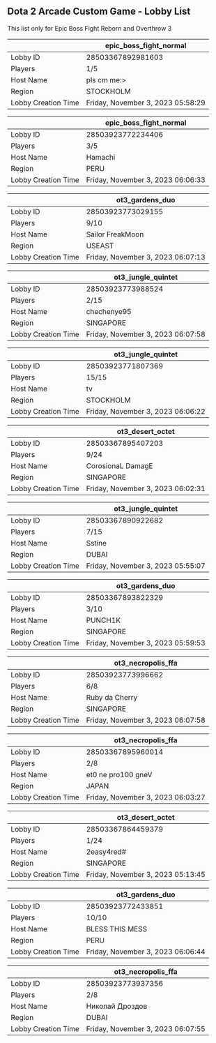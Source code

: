 ## Dota 2 Arcade Custom Game - Lobby List

This list only for Epic Boss Fight Reborn and Overthrow 3

|  | epic_boss_fight_normal |
| ------ | ------ |
| Lobby ID | 28503367892981603 |
| Players | 1/5 |
| Host Name | pls cm me:> |
| Region | STOCKHOLM |
| Lobby Creation Time | Friday, November 3, 2023 05:58:29 |


|  | epic_boss_fight_normal |
| ------ | ------ |
| Lobby ID | 28503923772234406 |
| Players | 3/5 |
| Host Name | Hamachi |
| Region | PERU |
| Lobby Creation Time | Friday, November 3, 2023 06:06:33 |


|  | ot3_gardens_duo |
| ------ | ------ |
| Lobby ID | 28503923773029155 |
| Players | 9/10 |
| Host Name | Sailor FreakMoon |
| Region | USEAST |
| Lobby Creation Time | Friday, November 3, 2023 06:07:13 |


|  | ot3_jungle_quintet |
| ------ | ------ |
| Lobby ID | 28503923773988524 |
| Players | 2/15 |
| Host Name | chechenye95 |
| Region | SINGAPORE |
| Lobby Creation Time | Friday, November 3, 2023 06:07:58 |


|  | ot3_jungle_quintet |
| ------ | ------ |
| Lobby ID | 28503923771807369 |
| Players | 15/15 |
| Host Name | tv|artOfmagnus |
| Region | STOCKHOLM |
| Lobby Creation Time | Friday, November 3, 2023 06:06:22 |


|  | ot3_desert_octet |
| ------ | ------ |
| Lobby ID | 28503367895407203 |
| Players | 9/24 |
| Host Name | CorosionaL DamagE |
| Region | SINGAPORE |
| Lobby Creation Time | Friday, November 3, 2023 06:02:31 |


|  | ot3_jungle_quintet |
| ------ | ------ |
| Lobby ID | 28503367890922682 |
| Players | 7/15 |
| Host Name | Sstine |
| Region | DUBAI |
| Lobby Creation Time | Friday, November 3, 2023 05:55:07 |


|  | ot3_gardens_duo |
| ------ | ------ |
| Lobby ID | 28503367893822329 |
| Players | 3/10 |
| Host Name | PUNCH1K |
| Region | SINGAPORE |
| Lobby Creation Time | Friday, November 3, 2023 05:59:53 |


|  | ot3_necropolis_ffa |
| ------ | ------ |
| Lobby ID | 28503923773996662 |
| Players | 6/8 |
| Host Name | Ruby da Cherry |
| Region | SINGAPORE |
| Lobby Creation Time | Friday, November 3, 2023 06:07:58 |


|  | ot3_necropolis_ffa |
| ------ | ------ |
| Lobby ID | 28503367895960014 |
| Players | 2/8 |
| Host Name | et0 ne pro100 gneV |
| Region | JAPAN |
| Lobby Creation Time | Friday, November 3, 2023 06:03:27 |


|  | ot3_desert_octet |
| ------ | ------ |
| Lobby ID | 28503367864459379 |
| Players | 1/24 |
| Host Name | 2easy4red# |
| Region | SINGAPORE |
| Lobby Creation Time | Friday, November 3, 2023 05:13:45 |


|  | ot3_gardens_duo |
| ------ | ------ |
| Lobby ID | 28503923772433851 |
| Players | 10/10 |
| Host Name | BLESS THIS MESS |
| Region | PERU |
| Lobby Creation Time | Friday, November 3, 2023 06:06:44 |


|  | ot3_necropolis_ffa |
| ------ | ------ |
| Lobby ID | 28503923773937356 |
| Players | 2/8 |
| Host Name | Николай Дроздов |
| Region | DUBAI |
| Lobby Creation Time | Friday, November 3, 2023 06:07:55 |


